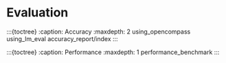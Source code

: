 # Evaluation

:::{toctree}
:caption: Accuracy
:maxdepth: 2
using_opencompass
using_lm_eval
accuracy_report/index
:::

:::{toctree}
:caption: Performance
:maxdepth: 1
performance_benchmark
:::